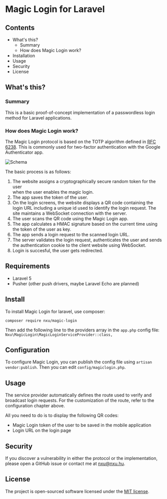 # Magic Login for Laravel

## Contents
- What's this?
  - Summary
  - How does Magic Login work?
- Installation
- Usage
- Security
- License

## What's this?
### Summary
This is a basic proof-of-concept implementation of a passwordless login 
method for Laravel applications.
  
### How does Magic Login work?
The Magic Login protocol is based on the TOTP algorithm defined in 
[RFC 6238][totp]. This is commonly used for two-factor authentication 
with the Google Authenticator app.

![Schema][schema]

The basic process is as follows: 
1. The website assigns a cryptographically secure random token for the user  
when the user enables the magic login.
2. The app saves the token of the user.
3. On the login screens, the website displays a QR code containing the 
login URL including a unique id used to identify the login request.
The site maintains a WebSocket connection with the server.
4. The user scans the QR code using the Magic Login app. 
5. The app calculates a HMAC signature based on the current time using
the token of the user as key.
6. The app sends a login request to the scanned login URL. 
7. The server validates the login request, authenticates the user and sends
the authentication cookie to the client website using WebSocket.
8. Login is succesful, the user gets redirected.

## Requirements
- Laravel 5
- Pusher (other push drivers, maybe Laravel Echo are planned)

## Install
To install Magic Login for laravel, use composer:

`composer require nxu/magic-login`

Then add the following line to the providers array in the `app.php` config file:
`Nxu\MagicLogin\MagicLoginServiceProvider::class,`

## Configuration
To configure Magic Login, you can publish the config file using 
`artisan vendor:publish`. Then you can edit `config/magiclogin.php`.

## Usage
The service provider automatically defines the route used to verify and 
broadcast login requests. For the customization of the route, refer to the
configuration chapter above.

All you need to do is to display the following QR codes:

- Magic Login token of the user to be saved in the mobile application
- Login URL on the login page

## Security
If you discover a vulnerability in either the protocol or the implementation,
please open a GitHub issue or contact me at nxu@nxu.hu. 
 
## License
The project is open-sourced software licensed under the [MIT license][mit].

[totp]: https://tools.ietf.org/html/rfc6238
[schema]: http://i.imgur.com/DoL7uot.png
[mit]: https://opensource.org/licenses/MIT


